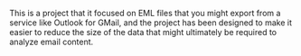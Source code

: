 This is a project that it focused on EML files that you might export from a service like Outlook for GMail, and the project has been designed to make it easier to reduce the size of the data that might ultimately be required to analyze email content.